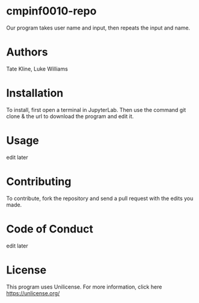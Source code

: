 # cmpinf0010-repo

Our program takes user name and input, then repeats the input and name.

# Authors
Tate Kline, Luke Williams

# Installation
To install, first open a terminal in JupyterLab. Then use the command git clone & the url to download the program and edit it.

# Usage
edit later

# Contributing
To contribute, fork the repository and send a pull request with the edits you made. 

# Code of Conduct
edit later

# License
This program uses Unilicense. For more information, click here https://unlicense.org/
